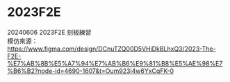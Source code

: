 # 2023F2E
20240606 2023F2E 刻板練習  
模仿來源：https://www.figma.com/design/DCnuTZQ00D5VHiDkBLhxQ3/2023-The-F2E-%E7%AB%8B%E5%A7%94%E7%AB%B6%E9%81%B8%E5%AE%98%E7%B6%B2?node-id=4690-1607&t=Oum923j4w6YxCqFK-0  
